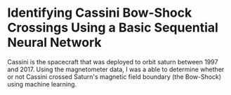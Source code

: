# Identifying Cassini Bow-Shock Crossings Using a Basic Sequential Neural Network

Cassini is the spacecraft that was deployed to orbit saturn between 1997 and 2017. Using the magnetometer data, I was a able to determine whether or not Cassini crossed Saturn's magnetic field boundary (the Bow-Shock) using machine learning.
